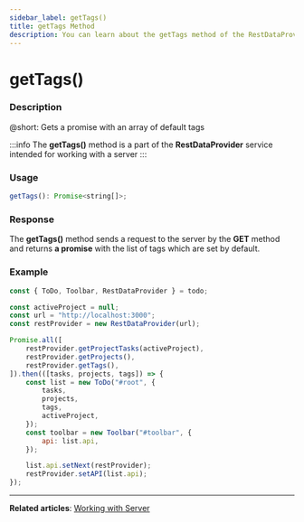 ```yaml
---
sidebar_label: getTags()
title: getTags Method
description: You can learn about the getTags method of the RestDataProvider in the documentation of the DHTMLX JavaScript To Do List library. Browse developer guides and API reference, try out code examples and live demos, and download a free 30-day evaluation version of DHTMLX To Do List.
---
```


# getTags()

### Description

@short: Gets a promise with an array of default tags

:::info
The **getTags()** method is a part of the **RestDataProvider** service intended for working with a server
:::

### Usage

~~~js
getTags(): Promise<string[]>;
~~~

### Response

The **getTags()** method sends a request to the server by the **GET** method and returns **a promise** with the list of tags which are set by default.


### Example

~~~js {5,10}
const { ToDo, Toolbar, RestDataProvider } = todo;

const activeProject = null;
const url = "http://localhost:3000";
const restProvider = new RestDataProvider(url);

Promise.all([
    restProvider.getProjectTasks(activeProject),
    restProvider.getProjects(),
    restProvider.getTags(),
]).then(([tasks, projects, tags]) => {
    const list = new ToDo("#root", {
        tasks,
        projects,
        tags,
        activeProject,
    });
    const toolbar = new Toolbar("#toolbar", {
        api: list.api,
    });

    list.api.setNext(restProvider);
    restProvider.setAPI(list.api);
});
~~~
---

**Related articles**: [Working with Server](guides/working_with_server.md)